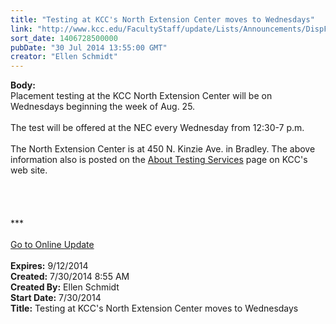 ```yaml
---
title: "Testing at KCC's North Extension Center moves to Wednesdays"
link: "http://www.kcc.edu/FacultyStaff/update/Lists/Announcements/DispForm.aspx?ID=1577"
sort_date: 1406728500000
pubDate: "30 Jul 2014 13:55:00 GMT"
creator: "Ellen Schmidt"
---
```


<div><b>Body:</b> <div class="ExternalClass8DCA6F0C937A4EBF94BDB26E67966535">
<div>Placement testing at the KCC North Extension Center will be on Wednesdays beginning the week of Aug. 25.</div>
<div> </div>
<div>The test will be offered at the NEC every Wednesday from 12:30-7 p.m.</div>
<div> </div>
<div>The North Extension Center is at 450 N. Kinzie Ave. in Bradley. The above information also is posted on the <a href="/students/helpful/testingservices/Pages/about.aspx">About Testing Services</a> page on KCC's web site.</div>
<div>
<div class="ExternalClass45BC6B57AFA74F6992B57360E8C391FB">
<div> </div>
<div> </div>
<div> </div>
<div>
<div>
<div>
<div><br /></div>
<div></div>
<div>
<div></div>
<div>
<div></div>
<div></div>
<div>***</div>
<div> </div>
<div></div>
<div></div>
<div></div>
<div></div>
<div><a href="/FacultyStaff/update/Pages/dailyupdate.aspx">Go to Online Update</a></div>
<div></div></div></div></div>
<div> </div></div></div></div></div></div></div>
<div><b>Expires:</b> 9/12/2014</div>
<div><b>Created:</b> 7/30/2014 8:55 AM</div>
<div><b>Created By:</b> Ellen Schmidt</div>
<div><b>Start Date:</b> 7/30/2014</div>
<div><b>Title:</b> Testing at KCC&#39;s North Extension Center moves to Wednesdays</div>
